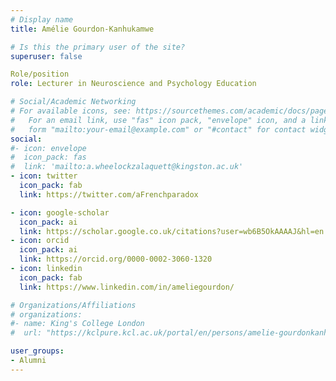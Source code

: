 ```yaml
---
# Display name
title: Amélie Gourdon-Kanhukamwe

# Is this the primary user of the site?
superuser: false

Role/position
role: Lecturer in Neuroscience and Psychology Education

# Social/Academic Networking
# For available icons, see: https://sourcethemes.com/academic/docs/page-builder/#icons
#   For an email link, use "fas" icon pack, "envelope" icon, and a link in the
#   form "mailto:your-email@example.com" or "#contact" for contact widget.
social:
#- icon: envelope
#  icon_pack: fas
#  link: 'mailto:a.wheelockzalaquett@kingston.ac.uk'
- icon: twitter
  icon_pack: fab
  link: https://twitter.com/aFrenchparadox

- icon: google-scholar
  icon_pack: ai
  link: https://scholar.google.co.uk/citations?user=wb6B5OkAAAAJ&hl=en
- icon: orcid
  icon_pack: ai
  link: https://orcid.org/0000-0002-3060-1320
- icon: linkedin
  icon_pack: fab
  link: https://www.linkedin.com/in/ameliegourdon/

# Organizations/Affiliations
# organizations:
#- name: King's College London
#  url: "https://kclpure.kcl.ac.uk/portal/en/persons/amelie-gourdonkanhukamwe(b5da72b7-dc5e-4bd5-ab50-3ad2d61da8d8).html"

user_groups:
- Alumni
---
```

